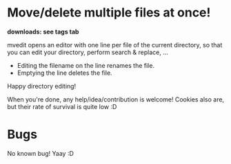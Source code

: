 Move/delete multiple files at once!
===================================

**downloads: see tags tab**

mvedit opens an editor with one line per file of the current directory, so that
you can edit your directory, perform search & replace, ...

* Editing the filename on the line renames the file.
* Emptying the line deletes the file.

Happy directory editing!



When you're done, any help/idea/contribution is welcome! 
Cookies also are, but their rate of survival is quite low :D

Bugs
======

No known bug! Yaay :D

